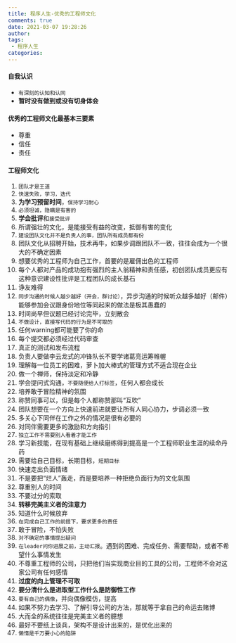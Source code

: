 ```yaml
---
title: 程序人生-优秀的工程师文化
comments: true
date: 2021-03-07 19:28:26
author:
tags:
 - 程序人生
categories:
---
```


#### 自我认识
- `有深刻的认知和认同`
- **暂时没有做到或没有切身体会**
#### 优秀的工程师文化最基本三要素
- 尊重
- 信任
- 责任

#### 工程师文化
1. `团队才是王道`
2. `快速失败，学习，迭代`
3. **为学习预留时间**，`保持学习耐心`
4. `必须坦诚，隐瞒是有害的`
5. **学会批评**和`接受批评`
6. 所谓强壮的文化，是能接受有益的改变，抵御有害的变化
7. `建设团队文化并不是负责人的事，团队所有成员都有份`
8. 团队文化从招聘开始，技术再牛，如果步调跟团队不一致，往往会成为一个很大的不确定因素
9. 想要优秀的工程师为自己工作，首要的是雇佣出色的工程师
10. 每个人都对产品的成功抱有强烈的主人翁精神和责任感，初创团队成员更应有这种意识建设性批评是工程团队的成长基石
11. 诤友难得
12. `同步沟通的时候人越少越好（开会，群讨论）`，异步沟通的时候听众越多越好（邮件）能够参加会议跟身份地位等同起来的做法是极其愚蠢的
13. 时间尚早但议题已经讨论完毕，立刻散会
14. `不做设计，直接写代码的行为是不可取的`
15. 任何warning都可能要了你的命
16. 每个提交都必须经过代码审查
17. 真正的测试和发布流程
18. 负责人要做李云龙式的冲锋队长不要学诸葛亮运筹帷幄
19. 理解每一位员工的困难，萝卜加大棒式的管理方式不适合现在企业
20. 做一个禅师，保持淡定和冷静
21. 学会提问式沟通，`不要随便给人打标签`，任何人都会成长
22. 培养敢于冒险精神的氛围
23. 称赞同事可以，但是每个人都称赞那叫“互吹”
24. 团队想要在一个方向上快速前进就要让所有人同心协力，步调必须一致
25. 多关心下同伴在工作之外的情况是很有必要的
26. 对同伴需要更多的激励和方向指引
27. `独立工作不需要别人看着才能工作`
28. 学习新技能，在现有基础上继续磨练得到提高是一个工程师职业生涯的续命丹药
29. 需要给自己目标，长期目标，`短期目标`
30. 快速走出负面情绪
31. 不是要把“烂人”轰走，而是要培养一种拒绝负面行为的文化氛围
32. 尊重别人的时间
33. 不要过分的索取
34. **转移完美主义者的注意力**
35. 知道什么时候放弃
36. `在完成自己工作的前提下，要求更多的责任`
37. 敢于冒险，不怕失败
38. `对不确定的事情提出疑问`
39. `在leader问你进展之前，主动汇报`。遇到的困难、完成任务、需要帮助，或者不希望什么事情发生
40. 不尊重工程师的公司，只把他们当实现商业目的工具的公司，工程师不会对这家公司有任何感情
41. **过度的向上管理不可取**
42. **要分清什么是进取型工作什么是防御性工作**
43. `要有自己的偶像`，并向偶像模仿，提高
44. 如果不努力去学习、了解引导公司的方法，那就等于拿自己的命运去赌博
45. 大而全的系统往往是完美主义者的臆想
46. 最好不要纸上谈兵，架构不是设计出来的，是优化出来的
47. `懒惰是千万要小心的陷阱`